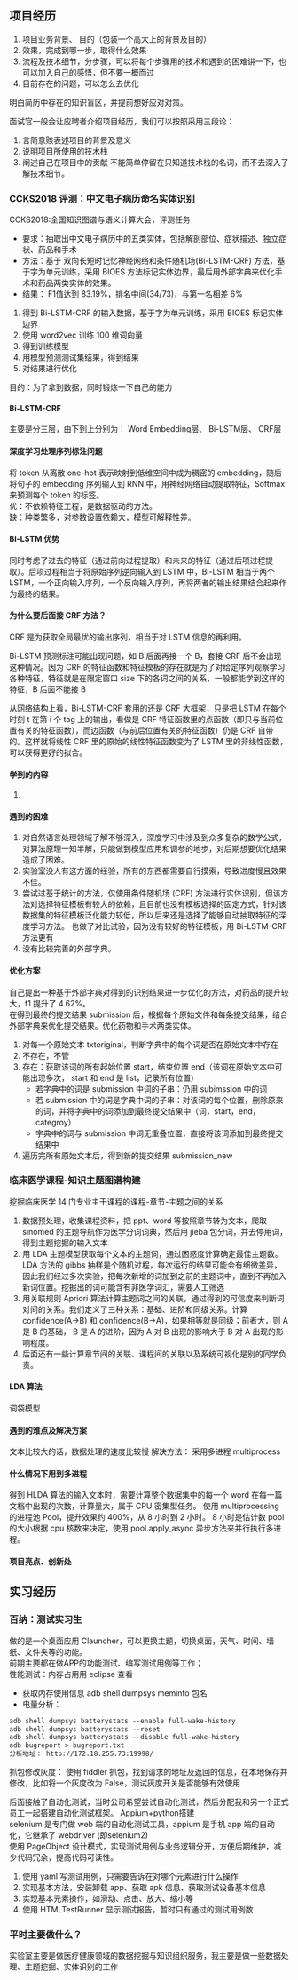 ## 项目经历
1. 项目业务背景、 目的（包装一个高大上的背景及目的）
2. 效果，完成到哪一步，取得什么效果
3. 流程及技术细节，分步骤，可以将每个步骤用的技术和遇到的困难讲一下，也可以加入自己的感悟，但不要一概而过
4. 目前存在的问题，可以怎么去优化

明白简历中存在的知识盲区，并提前想好应对对策。

面试官一般会让应聘者介绍项目经历，我们可以按照采用三段论：
1. 言简意赅表述项目的背景及意义
2. 说明项目所使用的技术栈
3. 阐述自己在项目中的贡献
不能简单停留在只知道技术栈的名词，而不去深入了解技术细节。


### CCKS2018 评测：中文电子病历命名实体识别
CCKS2018:全国知识图谱与语义计算大会，评测任务  
- 要求：抽取出中文电子病历中的五类实体，包括解剖部位、症状描述、独立症状、药品和手术
- 方法：基于 双向长短时记忆神经网络和条件随机场(Bi-LSTM-CRF) 方法，基于字为单元训练，采用 BIOES 方法标记实体边界，最后用外部字典来优化手术和药品两类实体的效果。
- 结果： F1值达到 83.19%，排名中间(34/73)，与第一名相差 6%

1. 得到 Bi-LSTM-CRF 的输入数据，基于字为单元训练，采用 BIOES 标记实体边界
2. 使用 word2vec 训练 100 维词向量
3. 得到训练模型
4. 用模型预测测试集结果，得到结果
5. 对结果进行优化

目的：为了拿到数据，同时锻炼一下自己的能力

#### Bi-LSTM-CRF
主要是分三层，由下到上分别为： Word Embedding层、 Bi-LSTM层、 CRF层

#### 深度学习处理序列标注问题
将 token 从离散 one-hot 表示映射到低维空间中成为稠密的 embedding，随后将句子的 embedding 序列输入到 RNN 中，用神经网络自动提取特征，Softmax 来预测每个 token 的标签。  
优：不依赖特征工程，是数据驱动的方法。  
缺：种类繁多，对参数设置依赖大，模型可解释性差。

#### Bi-LSTM 优势
同时考虑了过去的特征（通过前向过程提取）和未来的特征（通过后项过程提取）。后项过程相当于将原始序列逆向输入到 LSTM 中，Bi-LSTM 相当于两个 LSTM，一个正向输入序列，一个反向输入序列，再将两者的输出结果结合起来作为最终的结果。

#### 为什么要后面接 CRF 方法？
CRF 是为获取全局最优的输出序列，相当于对 LSTM 信息的再利用。

Bi-LSTM 预测标注可能出现问题，如 B 后面再接一个 B，套接 CRF 后不会出现这种情况。因为 CRF 的特征函数和特征模板的存在就是为了对给定序列观察学习各种特征，特征就是在限定窗口 size 下的各词之间的关系，一般都能学到这样的特征，B 后面不能接 B

从网络结构上看，Bi-LSTM-CRF 套用的还是 CRF 大框架，只是把 LSTM 在每个时刻 t 在第 i 个 tag 上的输出，看做是 CRF 特征函数里的点函数（即只与当前位置有关的特征函数），而边函数（与前后位置有关的特征函数）仍是 CRF 自带的。这样就将线性 CRF 里的原始的线性特征函数变为了 LSTM 里的非线性函数，可以获得更好的拟合。


#### 学到的内容
1. 

#### 遇到的困难
1. 对自然语言处理领域了解不够深入，深度学习中涉及到众多复杂的数学公式，对算法原理一知半解，只能做到模型应用和调参的地步，对后期想要优化结果造成了困难。
2. 实验室没人有这方面的经验，所有的东西都需要自行摸索，导致进度慢且效果不佳。
3. 尝试过基于统计的方法，仅使用条件随机场 (CRF) 方法进行实体识别，但该方法对选择特征模板有较大的依赖，且目前也没有模板选择的固定方式，针对该数据集的特征模板泛化能力较低，所以后来还是选择了能够自动抽取特征的深度学习方法。 也做了对比试验，因为没有较好的特征模板，用 Bi-LSTM-CRF 方法更有
4. 没有比较完善的外部字典。

#### 优化方案
自己提出一种基于外部字典对得到的识别结果进一步优化的方法，对药品的提升较大，f1 提升了 4.62%。  
在得到最终的提交结果 submission 后，根据每个原始文件和每条提交结果，结合外部字典来优化提交结果。优化药物和手术两类实体。  
1.	对每一个原始文本 txtoriginal，判断字典中的每个词是否在原始文本中存在
2.	不存在，不管
3.	存在：获取该词的所有起始位置 start，结束位置 end（该词在原始文本中可能出现多次， start 和 end 是 list，记录所有位置）
	- 若字典中的词是 submission 中词的子串：仍用 subimssion 中的词
	- 若 submission 中的词是字典中词的子串：对该词的每个位置，删除原来的词，并将字典中的词添加到最终提交结果中（词，start，end，categroy）
	- 字典中的词与 submission 中词无重叠位置，直接将该词添加到最终提交结果中
4.	遍历完所有原始文本后，得到新的提交结果 submission_new


### 临床医学课程-知识主题图谱构建
挖掘临床医学 14 门专业主干课程的课程-章节-主题之间的关系
1. 数据预处理，收集课程资料，把 ppt、word 等按照章节转为文本，爬取 sinomed 的主题导航作为医学分词词典，然后用 jieba 包分词，并去停用词，得到主题挖掘的输入文本
2. 用 LDA 主题模型获取每个文本的主题词，通过困惑度计算确定最佳主题数。 LDA 方法的 gibbs 抽样是个随机过程，每次运行的结果可能会有细微差异，因此我们经过多次实验，把每次新增的词加到之前的主题词中，直到不再加入新词位置。挖掘出的词可能含有非医学词汇，需要人工筛选
3. 用关联规则 Apriori 算法计算主题词之间的关联，通过得到的可信度来判断词对间的关系。我们定义了三种关系：基础、进阶和同级关系。计算 confidence(A->B) 和 confidence(B->A)，如果相等就是同级；前者大，则 A 是 B 的基础， B 是 A 的进阶，因为 A 对 B 出现的影响大于 B 对 A 出现的影响程度。
4. 后面还有一些计算章节间的关联、课程间的关联以及系统可视化是别的同学负责。

#### LDA 算法
词袋模型	

#### 遇到的难点及解决方案
文本比较大的话，数据处理的速度比较慢
解决方法：
采用多进程 multiprocess

#### 什么情况下用到多进程
得到 HLDA 算法的输入文本时，需要计算整个数据集中的每一个 word 在每一篇文档中出现的次数，计算量大，属于 CPU 密集型任务。
使用 multiprocessing 的进程池 Pool，提升效果约 400%，从 8 小时到 2 小时。 8 小时是估计数
pool 的大小根据 cpu 核数来决定，使用 pool.apply_async 异步方法来并行执行多进程。

#### 项目亮点、创新处

## 实习经历
### 百纳：测试实习生
做的是一个桌面应用 Clauncher，可以更换主题，切换桌面，天气、时间、墙纸、文件夹等的功能。  
前期主要都在做APP的功能测试、编写测试用例等工作；  
性能测试：内存占用用 eclipse 查看
- 获取内存使用信息 adb shell dumpsys meminfo 包名
- 电量分析：  
```html
adb shell dumpsys batterystats --enable full-wake-history  
adb shell dumpsys batterystats --reset  
adb shell dumpsys batterystats --disable full-wake-history   
adb bugreport > bugreport.txt  
分析地址： http://172.18.255.73:19998/
```
抓包修改灰度： 使用 fiddler 抓包，找到请求的地址及返回的信息，在本地保存并修改，比如将一个灰度改为 False，测试灰度开关是否能够有效使用

后面接触了自动化测试，当时公司希望尝试自动化测试，然后分配我和另一个正式员工一起搭建自动化测试框架。
Appium+python搭建  
selenium 是专门做 web 端的自动化测试工具，appium 是手机 app 端的自动化，它继承了 webdriver (即selenium2)  
使用 PageObject 设计模式，实现测试用例与业务逻辑分开，方便后期维护，减少代码冗余，提高代码可读性。

1. 使用 yaml 写测试用例，只需要告诉在对哪个元素进行什么操作
2. 实现基本方法，安装卸载 app、获取 apk 信息、获取测试设备基本信息
2. 实现基本元素操作，如滑动、点击、放大、缩小等
3. 使用 HTMLTestRunner 显示测试报告，暂时只有通过的测试用例数

### 平时主要做什么？
实验室主要是做医疗健康领域的数据挖掘与知识组织服务，我主要是做一些数据处理、主题挖掘、实体识别的工作

